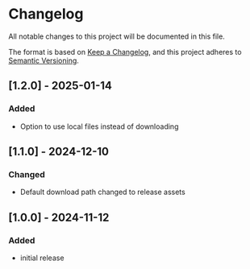 # Changelog

All notable changes to this project will be documented in this file.

The format is based on [Keep a Changelog](https://keepachangelog.com/en/1.1.0/),
and this project adheres to [Semantic Versioning](https://semver.org/spec/v2.0.0.html).

## [1.2.0] - 2025-01-14
### Added
- Option to use local files instead of downloading

## [1.1.0] - 2024-12-10
### Changed
- Default download path changed to release assets

## [1.0.0] - 2024-11-12

### Added
- initial release

